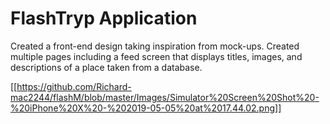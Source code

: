 # FlashTryp Application


Created a front-end design taking inspiration from mock-ups. Created multiple pages including a feed screen that displays titles, images, and descriptions of a place taken from a database.


[[https://github.com/Richard-mac2244/flashM/blob/master/Images/Simulator%20Screen%20Shot%20-%20iPhone%20X%20-%202019-05-05%20at%2017.44.02.png]]
